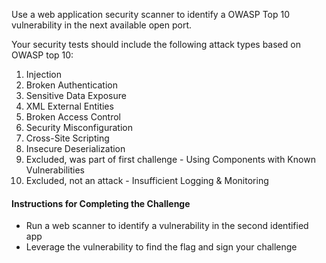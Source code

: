 Use a web application security scanner to identify a OWASP Top 10 vulnerability in the next available open port.

Your security tests should include the following attack types based on OWASP top 10:

1. Injection
2. Broken Authentication
3. Sensitive Data Exposure
4. XML External Entities
5. Broken Access Control
6. Security Misconfiguration
7. Cross-Site Scripting
8. Insecure Deserialization
9. Excluded, was part of first challenge - Using Components with Known Vulnerabilities
10. Excluded, not an attack - Insufficient Logging & Monitoring

#### Instructions for Completing the Challenge
- Run a web scanner to identify a vulnerability in the second identified app
- Leverage the vulnerability to find the flag and sign your challenge 